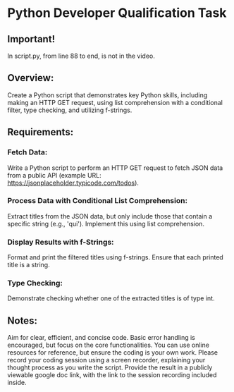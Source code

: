 # Python Developer Qualification Task

## Important! 
In script.py, from line 88 to end, is not in the video. 

## Overview:
Create a Python script that demonstrates key Python skills, including making an HTTP GET request, using list comprehension with a conditional filter, type checking, and utilizing f-strings.

## Requirements:
### Fetch Data: 
Write a Python script to perform an HTTP GET request to fetch JSON data from a public API (example URL: https://jsonplaceholder.typicode.com/todos).

### Process Data with Conditional List Comprehension:
Extract titles from the JSON data, but only include those that contain a specific string (e.g., 'qui').
Implement this using list comprehension.

### Display Results with f-Strings:
Format and print the filtered titles using f-strings.
Ensure that each printed title is a string.


### Type Checking:
Demonstrate checking whether one of the extracted titles is of type int.

## Notes:
Aim for clear, efficient, and concise code.
Basic error handling is encouraged, but focus on the core functionalities.
You can use online resources for reference, but ensure the coding is your own work.
Please record your coding session using a screen recorder, explaining your thought process as you write the script.
Provide the result in a publicly viewable google doc link, with the link to the session recording included inside.

